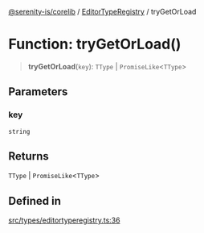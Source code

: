[@serenity-is/corelib](../../../README.md) / [EditorTypeRegistry](../README.md) / tryGetOrLoad

# Function: tryGetOrLoad()

> **tryGetOrLoad**(`key`): `TType` \| `PromiseLike`\<`TType`\>

## Parameters

### key

`string`

## Returns

`TType` \| `PromiseLike`\<`TType`\>

## Defined in

[src/types/editortyperegistry.ts:36](https://github.com/serenity-is/serenity/blob/master/packages/corelib/src/types/editortyperegistry.ts#L36)
